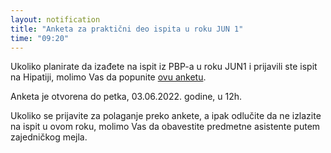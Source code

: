 ```yaml
---
layout: notification
title: "Anketa za praktični deo ispita u roku JUN 1"
time: "09:20"
---
```


Ukoliko planirate da izađete na ispit iz PBP-a u roku JUN1 i prijavili ste ispit na Hipatiji, molimo Vas da popunite [ovu anketu](https://docs.google.com/forms/d/e/1FAIpQLSdUxGJae90bdpdSK2t6c1AwtckztUHVSd3nzuopqu6P4dbjCQ/viewform?usp=sf_link).

Anketa je otvorena do petka, 03.06.2022. godine, u 12h.

Ukoliko se prijavite za polaganje preko ankete, a ipak odlučite da ne izlazite na ispit u ovom roku, molimo Vas da obavestite predmetne asistente putem zajedničkog mejla.
